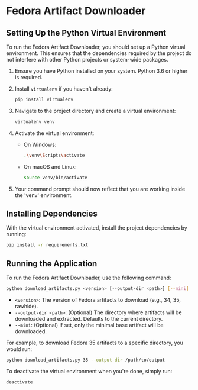 # Fedora Artifact Downloader

## Setting Up the Python Virtual Environment

To run the Fedora Artifact Downloader, you should set up a Python virtual environment. This ensures that the dependencies required by the project do not interfere with other Python projects or system-wide packages.

1. Ensure you have Python installed on your system. Python 3.6 or higher is required.
2. Install `virtualenv` if you haven't already:

   ```bash
   pip install virtualenv
   ```

3. Navigate to the project directory and create a virtual environment:

   ```bash
   virtualenv venv
   ```

4. Activate the virtual environment:

   - On Windows:

     ```bash
     .\venv\Scripts\activate
     ```

   - On macOS and Linux:

     ```bash
     source venv/bin/activate
     ```

5. Your command prompt should now reflect that you are working inside the 'venv' environment.

## Installing Dependencies

With the virtual environment activated, install the project dependencies by running:

```bash
pip install -r requirements.txt
```

## Running the Application

To run the Fedora Artifact Downloader, use the following command:

```bash
python download_artifacts.py <version> [--output-dir <path>] [--mini]
```

- `<version>`: The version of Fedora artifacts to download (e.g., 34, 35, rawhide).
- `--output-dir <path>`: (Optional) The directory where artifacts will be downloaded and extracted. Defaults to the current directory.
- `--mini`: (Optional) If set, only the minimal base artifact will be downloaded.

For example, to download Fedora 35 artifacts to a specific directory, you would run:

```bash
python download_artifacts.py 35 --output-dir /path/to/output
```

To deactivate the virtual environment when you're done, simply run:

```bash
deactivate
```
